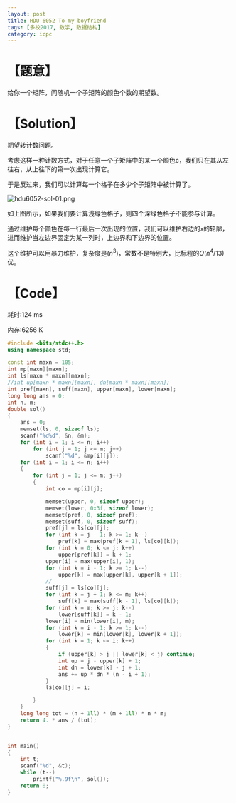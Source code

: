 ```yaml
---
layout: post
title: HDU 6052 To my boyfriend
tags: [多校2017, 数学, 数据结构]
category: icpc
---
```


# 【题意】

给你一个矩阵，问随机一个子矩阵的颜色个数的期望数。

# 【Solution】

期望转计数问题。

考虑这样一种计数方式，对于任意一个子矩阵中的某一个颜色c，我们只在其从左往右，从上往下的第一次出现计算它。

于是反过来，我们可以计算每一个格子在多少个子矩阵中被计算了。

![hdu6052-sol-01.png](https://project-h.cn/blog/usr/uploads/2017/07/3763659441.png)

如上图所示，如果我们要计算浅绿色格子，则四个深绿色格子不能参与计算。

通过维护每个颜色在每一行最后一次出现的位置，我们可以维护右边的`x`的轮廓，进而维护当左边界固定为某一列时，上边界和下边界的位置。

这个维护可以用暴力维护，复杂度是$(n^3)$，常数不是特别大，比标程的$O(n^4 / 13)$优。

# 【Code】

耗时:124 ms

内存:6256 K

```cpp
#include <bits/stdc++.h>
using namespace std;

const int maxn = 105;
int mp[maxn][maxn];
int ls[maxn * maxn][maxn];
//int up[maxn * maxn][maxn], dn[maxn * maxn][maxn];
int pref[maxn], suff[maxn], upper[maxn], lower[maxn];
long long ans = 0;
int n, m;
double sol()
{
    ans = 0;
    memset(ls, 0, sizeof ls);
    scanf("%d%d", &n, &m);
    for (int i = 1; i <= n; i++)
        for (int j = 1; j <= m; j++)
            scanf("%d", &mp[i][j]);
    for (int i = 1; i <= n; i++)
    {
        for (int j = 1; j <= m; j++)
        {
            int co = mp[i][j];

            memset(upper, 0, sizeof upper);
            memset(lower, 0x3f, sizeof lower);
            memset(pref, 0, sizeof pref);
            memset(suff, 0, sizeof suff);
            pref[j] = ls[co][j];
            for (int k = j - 1; k >= 1; k--)
                pref[k] = max(pref[k + 1], ls[co][k]);
            for (int k = 0; k <= j; k++)
                upper[pref[k]] = k + 1;
            upper[i] = max(upper[i], 1);
            for (int k = i - 1; k >= 1; k--)
                upper[k] = max(upper[k], upper[k + 1]);
            //
            suff[j] = ls[co][j];
            for (int k = j + 1; k <= m; k++)
                suff[k] = max(suff[k - 1], ls[co][k]);
            for (int k = m; k >= j; k--)
                lower[suff[k]] = k - 1;
            lower[i] = min(lower[i], m);
            for (int k = i - 1; k >= 1; k--)
                lower[k] = min(lower[k], lower[k + 1]);
            for (int k = 1; k <= i; k++)
            {
                if (upper[k] > j || lower[k] < j) continue;
                int up = j - upper[k] + 1;
                int dn = lower[k] - j + 1;
                ans += up * dn * (n - i + 1);
            }
            ls[co][j] = i;

        }
    }
    long long tot = (n + 1ll) * (m + 1ll) * n * m;
    return 4. * ans / (tot);
}


int main()
{
    int t;
    scanf("%d", &t);
    while (t--)
        printf("%.9f\n", sol());
    return 0;
}
```
